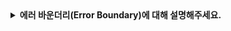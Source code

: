 <details>
  <summary><strong>에러 바운더리(Error Boundary)에 대해 설명해주세요.</strong></summary>

<br>

## 에러 바운더리 (Error Boundary)

#### 1. 정의
- React 16에서 도입된 기능입니다.
- 컴포넌트 트리 하위에서 발생한 에러를 감지하고 처리하는 특별한 React 컴포넌트입니다.
- 일반 try-catch로는 잡을 수 없는 렌더링/라이프사이클 메서드/자식 컴포넌트의 에러를 잡을 수 있습니다.

#### 2. 동작 원리
- 에러 바운더리 컴포넌트는 클래스형 컴포넌트로 작성해야 합니다.
- 최소 두 가지 메서드 중 하나를 구현해야 합니다.
  - static getDerivedStateFromError(error) → 에러 발생 시 state 업데이트, fallback UI 렌더링
  - componentDidCatch(error, info) → 에러 로깅 (로그 서버 전송 등)

#### 3. 예시
```typescript
class ErrorBoundary extends React.Component {
  state = { hasError: false };

  static getDerivedStateFromError(error: Error) {
    // 다음 렌더링에서 fallback UI를 보여주도록 state 업데이트
    return { hasError: true };
  }

  componentDidCatch(error: Error, info: React.ErrorInfo) {
    // 에러 로그 서버 전송 가능
    console.error("Caught by ErrorBoundary:", error, info);
  }

  render() {
    if (this.state.hasError) {
      return <h1>문제가 발생했습니다. 😢</h1>;
    }
    return this.props.children;
  }
}

// 사용 예시
<ErrorBoundary>
  <ProblematicComponent /> // 렌더링 중 에러가 나도, 앱 전체가 죽지 않고 fallback UI가 표시
</ErrorBoundary>
```

#### 4. 잡을 수 없는 에러
- 이벤트 핸들러 내부 에러 (onClick 등) → 일반 try-catch 사용 필요
- 비동기 코드 (setTimeout, async/await) → try-catch 필요
- 서버사이드 렌더링(SSR) 단계 에러
- 에러 바운더리 자체에서 발생한 에러

#### 5. 활용 사례
- 사용자에게 에러 대체 UI 제공 (예: “문제가 발생했습니다. 새로고침 해주세요”)
- 에러 로깅/모니터링 (Sentry, Datadog 등과 연동)
- 부분별 보호 → 예를 들어, 전체 앱이 멈추지 않도록 “댓글 영역”이나 “위젯” 같은 일부 컴포넌트만 감싸서 보호
  
</details>
